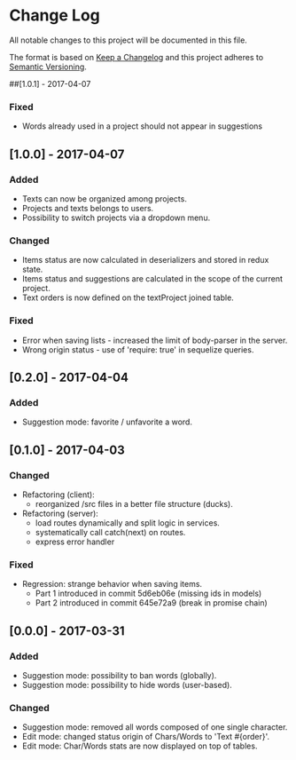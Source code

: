 # Change Log
All notable changes to this project will be documented in this file.

The format is based on [Keep a Changelog](http://keepachangelog.com/)
and this project adheres to [Semantic Versioning](http://semver.org/).

##[1.0.1] - 2017-04-07
### Fixed
- Words already used in a project should not appear in suggestions

## [1.0.0] - 2017-04-07
### Added
- Texts can now be organized among projects.
- Projects and texts belongs to users.
- Possibility to switch projects via a dropdown menu.

### Changed
- Items status are now calculated in deserializers and stored in redux state.
- Items status and suggestions are calculated in the scope of the current project.
- Text orders is now defined on the textProject joined table.

### Fixed
- Error when saving lists - increased the limit of body-parser in the server.
- Wrong origin status - use of 'require: true' in sequelize queries.

## [0.2.0] - 2017-04-04
### Added
- Suggestion mode: favorite / unfavorite a word.

## [0.1.0] - 2017-04-03
### Changed
- Refactoring (client):
  - reorganized /src files in a better file structure (ducks).
- Refactoring (server):
  - load routes dynamically and split logic in services.
  - systematically call catch(next) on routes.
  - express error handler

### Fixed
  - Regression: strange behavior when saving items.
    - Part 1 introduced in commit 5d6eb06e (missing ids in models)
    - Part 2 introduced in commit 645e72a9 (break in promise chain)

## [0.0.0] - 2017-03-31
### Added
- Suggestion mode: possibility to ban words (globally).
- Suggestion mode: possibility to hide words (user-based).

### Changed
- Suggestion mode: removed all words composed of one single character.
- Edit mode: changed status origin of Chars/Words to 'Text #{order}'.
- Edit mode: Char/Words stats are now displayed on top of tables.
